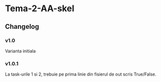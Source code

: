 # Tema-2-AA-skel 

## Changelog

### v1.0

Varianta initiala

### v1.0.1

La task-urile 1 si 2, trebuie pe prima linie din fisierul de out scris True/False.



